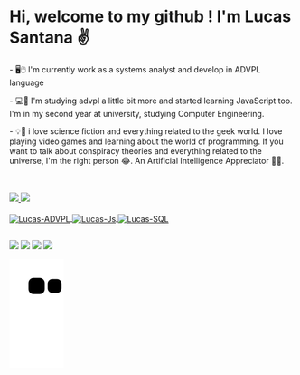 <h1><b>Hi, welcome to my github ! I'm Lucas Santana ✌️</b></h1>


<p>- 🖥️🖱️ I'm currently work as a systems analyst and develop in ADVPL language</p>
<p>- 💻📖 I'm studying advpl a little bit more and started learning JavaScript too. I'm in my second year at university, studying Computer Engineering.</p>
<p>- 💡📓 i love science fiction and everything related to the geek world. I love playing video games and learning about the world of programming. If you want to talk about                 conspiracy theories and everything related to the universe, I'm the right person 😂. An Artificial Intelligence Appreciator 👾🤖.</p>

<div>
  <br></br>
  <a href="https://github.com/LucaSantanaofc">
  <img height="180em" src="https://github-readme-stats.vercel.app/api?username=LucaSantanaofc&show_icons=true&theme=darcula&include_all_commits=true&count_private=true"/>
  <img height="180em" src="https://github-readme-stats.vercel.app/api/top-langs/?username=LucaSantanaofc&layout=compact&langs_count=7&theme=darcula"/>
</div>
<div style="display: inline_block"><br>
  <img align="center" alt="Lucas-ADVPL" height="30" width="40" src="https://api.iconify.design/vscode-icons/file-type-advpl.svg">
  <img align="center" alt="Lucas-Js" height="30" width="40" src="https://cdn.jsdelivr.net/gh/devicons/devicon/icons/javascript/javascript-original.svg">
  <img align="center" alt="Lucas-SQL" height="30" width="40" src="https://cdn.jsdelivr.net/gh/devicons/devicon/icons/mysql/mysql-original.svg">
</div>
  
  ##
 
  <div> 
  <a href="https://www.instagram.com/lucasantana.ofc" target="_blank"><img src="https://img.shields.io/badge/-Instagram-%23E4405F?style=for-the-badge&logo=instagram&logoColor=white" target="_blank"></a>
 <a href="https://discord.gg/MfN5KG7e" target="_blank"><img src="https://img.shields.io/badge/Discord-7289DA?style=for-the-badge&logo=discord&logoColor=white" target="_blank"></a> 
  <a href = "mailto:lucasengcompti@gmail.com"><img src="https://img.shields.io/badge/-Gmail-%23333?style=for-the-badge&logo=gmail&logoColor=white" target="_blank"></a>
  <a href="https://www.linkedin.com/in/lucasantana-ofc" target="_blank"><img src="https://img.shields.io/badge/-LinkedIn-%230077B5?style=for-the-badge&logo=linkedin&logoColor=white" target="_blank"></a> 

  ![Snake animation](https://github.com/LucaSantanaofc/LucaSantanaofc/blob/output/github-contribution-grid-snake.svg)
 

